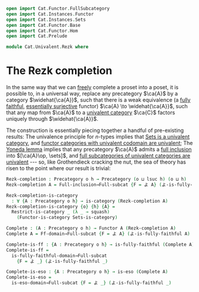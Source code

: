 ```agda
open import Cat.Functor.FullSubcategory
open import Cat.Instances.Functor
open import Cat.Instances.Sets
open import Cat.Functor.Base
open import Cat.Functor.Hom
open import Cat.Prelude

module Cat.Univalent.Rezk where
```

<!--
```agda
private variable
  o h o' h' : Level
open Precategory
open Functor
```
-->

# The Rezk completion

In the same way that we can [freely] complete a proset into a poset, it
is possible to, in a universal way, replace any precategory $\ca{A}$ by
a category $\widehat{\ca{A}}$, such that there is a weak equivalence (a
[fully faithful], [essentially surjective] functor) $\ca{A} \to
\widehat{\ca{A}}$, such that any map from $\ca{A}$ to a [univalent
category] $\ca{C}$ factors uniquely through $\widehat{\ca{A}}$.

[freely]: Cat.Functor.Adjoint.html
[fully faithful]: Cat.Functor.Base.html#ff-functors
[essentially surjective]: Cat.Functor.Base.html#essential-fibres
[univalent category]: Cat.Univalent.html

The construction is essentially piecing together a handful of
pre-existing results: The univalence principle for $n$-types implies
that [Sets is a univalent category][setu], and [functor categories with
univalent codomain are univalent][funcu]; The [Yoneda lemma] implies
that any precategory $\ca{A}$ admits a [full inclusion] into
$[\ca{A}\op, \sets]$, and [full subcategories of univalent categories
are univalent][fullu] --- so, like Grothendieck cracking the nut, the
sea of theory has risen to the point where our result is trivial:

[setu]: Cat.Instances.Sets.html
[funcu]: Cat.Instances.Functor.html#functor-categories
[Yoneda lemma]: Cat.Functor.Hom.html#the-yoneda-embedding
[full inclusion]: Cat.Functor.FullSubcategory.html#from-full-inclusions
[fullu]: Cat.Functor.FullSubcategory.html#Restrict-is-category

```agda
Rezk-completion : Precategory o h → Precategory (o ⊔ lsuc h) (o ⊔ h)
Rezk-completion A = Full-inclusion→Full-subcat {F = よ A} (よ-is-fully-faithful A)

Rezk-completion-is-category
  : ∀ {A : Precategory o h} → is-category (Rezk-completion A)
Rezk-completion-is-category {o} {h} {A} =
  Restrict-is-category _ (λ _ → squash)
    (Functor-is-category Sets-is-category)

Complete : (A : Precategory o h) → Functor A (Rezk-completion A)
Complete A = Ff-domain→Full-subcat {F = よ A} (よ-is-fully-faithful A)

Complete-is-ff : {A : Precategory o h} → is-fully-faithful (Complete A)
Complete-is-ff =
  is-fully-faithful-domain→Full-subcat
    {F = よ _} (よ-is-fully-faithful _)

Complete-is-eso : {A : Precategory o h} → is-eso (Complete A)
Complete-is-eso =
  is-eso-domain→Full-subcat {F = よ _} (よ-is-fully-faithful _)
```
